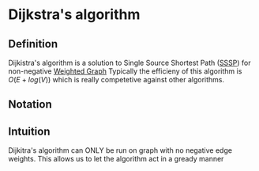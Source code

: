 # Dijkstra's algorithm
## Definition
Dijkistra's algorithm is a solution to Single Source Shortest Path ([SSSP](SSSP)) for non-negative [Weighted Graph](Weighted%20Graph.md)
Typically the efficieny of this algorithm is $O(E+log(V))$ which is really competetive against other algorithms.

## Notation

## Intuition
Dijkitra's algorithm can ONLY be run on graph with no negative edge weights. This allows us to let the algorithm act in a gready manner